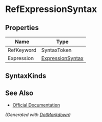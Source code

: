 # RefExpressionSyntax

## Properties

| Name       | Type                                    |
| ---------- | --------------------------------------- |
| RefKeyword | SyntaxToken                             |
| Expression | [ExpressionSyntax](ExpressionSyntax.md) |

## SyntaxKinds

## See Also

* [Official Documentation](https://docs.microsoft.com/en-us/dotnet/api/microsoft.codeanalysis.csharp.syntax.refexpressionsyntax)


*\(Generated with [DotMarkdown](http://github.com/JosefPihrt/DotMarkdown)\)*